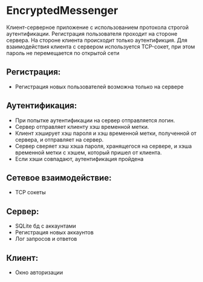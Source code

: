 # EncryptedMessenger
Клиент-серверное приложение с использованием протокола строгой аутентификации.
Регистрация пользователя проходит на стороне сервера. На стороне клиента происходит только аутентификция.
Для взаимодействия клиента с сервером используется TCP-сокет, при этом пароль не перемещается по открытой сети
## Регистрация:
- Регистрация новых пользователей возможна только на сервере
## Аутентификация:
- При попытке аутентификации на сервер отправляется логин. 
- Сервер отправляет клиенту хэш временной метки.
- Клиент хэширует хэш пароля и хэш временной метки, полученной от сервера, и отправляет на сервер.
- Сервер сверяет хэш хэша пароля, хранящегося на сервере, и хэша временной метки с хэшем, который пришел от клиента.
- Если хэши совпадают, аутентификация пройдена
## Сетевое взаимодействие:
- TCP сокеты
## Сервер:
- SQLite бд с аккаунтами
- Регистрация новых аккаунтов
- Лог запросов и ответов
## Клиент:
- Окно авторизации
